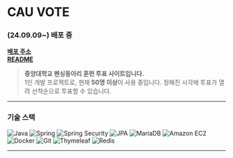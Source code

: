 # CAU VOTE

### (24.09.09~) **배포 중**
[**배포 주소**](https://www.caufencing.com) </br>
[**README**](https://slender-macrame-2b0.notion.site/CAUFENCING-README-1ab9e976ec6c800a8614c90e55ab1995?pvs=74)

> **중앙대학교 펜싱동아리 훈련 투표 사이트입니다.**  
> 1인 개발 프로젝트로, 현재 **50명 이상**이 사용 중입니다. 
> 정해진 시각에 투표가 열려 선착순으로 투표할 수 있습니다.

---

### 기술 스택
![Java](https://img.shields.io/badge/JAVA-007396?style=for-the-badge&logo=java&logoColor=white)
![Spring](https://img.shields.io/badge/Spring-6DB33F?style=for-the-badge&logo=Spring&logoColor=white)
![Spring Security](https://img.shields.io/badge/Spring%20Security-6DB33F?style=for-the-badge&logo=Spring%20Security&logoColor=white)
![JPA](https://img.shields.io/badge/JPA-007396?style=for-the-badge&logo=JPA&logoColor=white)
![MariaDB](https://img.shields.io/badge/mariaDB-003545?style=for-the-badge&logo=mariaDB&logoColor=white)
![Amazon EC2](https://img.shields.io/badge/amazon%20EC2-FF9900?style=for-the-badge&logo=amazon-ec2&logoColor=white)
![Docker](https://img.shields.io/badge/docker-2496ED?style=for-the-badge&logo=Docker&logoColor=white)
![Git](https://img.shields.io/badge/GIT-F05032?style=for-the-badge&logo=git&logoColor=white)
![Thymeleaf](https://img.shields.io/badge/thymeleaf-005F0F?style=for-the-badge&logo=thymeleaf&logoColor=white)
![Redis](https://img.shields.io/badge/redis-FF4438?style=for-the-badge&logo=redis&logoColor=white)

---






